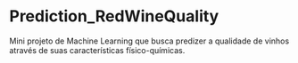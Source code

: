 # Prediction_RedWineQuality
Mini projeto de Machine Learning que busca predizer a qualidade de vinhos através de suas características físico-químicas.
